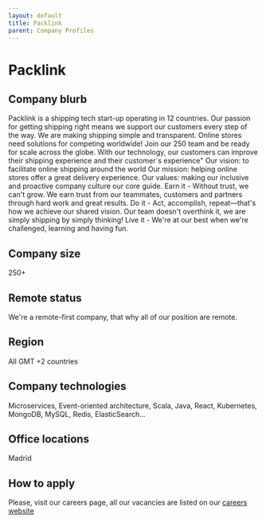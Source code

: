 ```yaml
---
layout: default
title: Packlink
parent: Company Profiles
---
```


# Packlink

## Company blurb

Packlink is a shipping tech start-up operating in 12 countries. Our passion for getting shipping right means we support our customers every step of the way. We are making shipping simple and transparent.
Online stores need solutions for competing worldwide! Join our 250 team and be ready for scale across the globe. With our technology, our customers can improve their shipping experience and their customer´s experience"
Our vision: to facilitate online shipping around the world
Our mission: helping online stores offer a great delivery experience.
Our values: making our inclusive and proactive company culture our core guide.
Earn it - Without trust, we can't grow. We earn trust from our teammates, customers and partners through hard work and great results.
Do it - Act, accomplish, repeat—that's how we achieve our shared vision. Our team doesn't overthink it, we are simply shipping by simply thinking!
Live it - We're at our best when we're challenged, learning and having fun.

## Company size

250+

## Remote status

We're a remote-first company, that why all of our position are remote.

## Region

All GMT +2 countries

## Company technologies

Microservices, Event-oriented architecture, Scala, Java, React, Kubernetes, MongoDB, MySQL, Redis, ElasticSearch...

## Office locations

Madrid

## How to apply

Please, visit our careers page, all our vacancies are listed on our [careers website](https://careers.packlink.com/jobs)